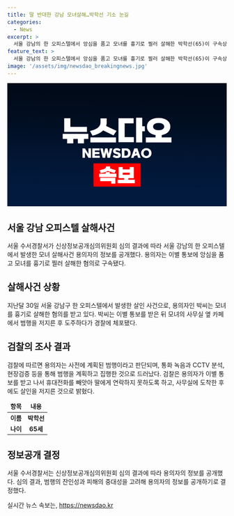 ```yaml
---
title: 딸 반대한 강남 모녀살해…박학선 기소 눈길
categories:
  - News
excerpt: >
  서울 강남의 한 오피스텔에서 앙심을 품고 모녀를 흉기로 찔러 살해한 박학선(65)이 구속상태로 재판에 넘겨졌다. 30대 여성 B씨를 먼저 살해하고, 도망가는 A씨까지 쫓아가 살해한 것으로 파악되며, 협박과 폭언 등이 사전에 계획된 범행임이 드러났다. 박씨는 범행 직후 달아났지만 13시간 만인 이튿날에 경찰에 체포됐다. 경찰은 신상정보공개심의위원회 심의 결과에 따라 박씨의 머그샷과 이름, 나이를 공개했다. (150자)
feature_text: >
  서울 강남의 한 오피스텔에서 앙심을 품고 모녀를 흉기로 찔러 살해한 박학선(65)이 구속상태로 재판에 넘겨졌다. 30대 여성 B씨를 먼저 살해하고, 도망가는 A씨까지 쫓아가 살해한 것으로 파악되며, 협박과 폭언 등이 사전에 계획된 범행임이 드러났다. 박씨는 범행 직후 달아났지만 13시간 만인 이튿날에 경찰에 체포됐다. 경찰은 신상정보공개심의위원회 심의 결과에 따라 박씨의 머그샷과 이름, 나이를 공개했다. (150자)
image: '/assets/img/newsdao_breakingnews.jpg'
---
```


<p><img src="/assets/img/newsdao_breakingnews.jpg" alt="koreaapp 속보" /></p>

<h2 data-ke-size="size26">서울 강남 오피스텔 살해사건</h2>

<p data-ke-size="size16">서울 수서경찰서가 신상정보공개심의위원회 심의 결과에 따라 서울 강남의 한 오피스텔에서 발생한 모녀 살해사건 용의자의 정보를 공개했다. 용의자는 이별 통보에 앙심을 품고 모녀를 흉기로 찔러 살해한 혐의로 구속됐다.</p>

<h2 data-ke-size="size24">살해사건 상황</h2>

<p data-ke-size="size16">지난달 30일 서울 강남구 한 오피스텔에서 발생한 살인 사건으로, 용의자인 박씨는 모녀를 흉기로 살해한 혐의를 받고 있다. 박씨는 이별 통보를 받은 뒤 모녀의 사무실 옆 카페에서 범행을 저지른 후 도주하다가 경찰에 체포됐다.</p>

<h2 data-ke-size="size24">검찰의 조사 결과</h2>

<p data-ke-size="size16">검찰에 따르면 용의자는 사전에 계획된 범행이라고 판단되며, 통화 녹음과 CCTV 분석, 현장검증 등을 통해 범행을 계획하고 집행한 것으로 드러났다. 검찰은 용의자가 이별 통보를 받고 나서 휴대전화를 빼앗아 딸에게 연락하지 못하도록 하고, 사무실에 도착한 후에도 살인을 저지른 것으로 밝혔다.</p>

<table>
<thead>
<tr>
<td style="text-align: center; height: 17px;"><b>항목</b></td>
<td style="text-align: center; height: 17px;"><b>내용</b></td>
</tr>
</thead>
<tbody>
<tr>
<td style="text-align: center; height: 17px;"><b>이름</b></td>
<td style="text-align: center; height: 17px;"><b>박학선</b></td>
</tr>
<tr>
<td style="text-align: center; height: 17px;"><b>나이</b></td>
<td style="text-align: center; height: 17px;"><b>65세</b></td>
</tr>
</tbody>
</table>

<h2 data-ke-size="size24">정보공개 결정</h2>

<p data-ke-size="size16">서울 수서경찰서는 신상정보공개심의위원회 심의 결과에 따라 용의자의 정보를 공개했다. 심의 결과, 범행의 잔인성과 피해의 중대성을 고려해 용의자의 정보를 공개하기로 결정했다.</p>
실시간 뉴스 속보는, <a href="https://newsdao.kr" rel="dofollow">https://newsdao.kr</a>


